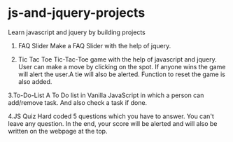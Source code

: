 # js-and-jquery-projects
Learn javascript and jquery by building projects

1. FAQ Slider
Make a FAQ Slider with the help of jquery.

2. Tic Tac Toe
Tic-Tac-Toe game with the help of javascript and jquery. User can make a move by clicking on the spot. If anyone wins the game will alert
the user.A tie will also be alerted. Function to reset the game is also added.

3.To-Do-List
A To Do list in Vanilla JavaScript in which a person can add/remove task. And also check a task if done.

4.JS Quiz
Hard coded 5 questions which you have to answer. You can't leave any question. In the end, your score will be alerted and will also be
written on the webpage at the top.
